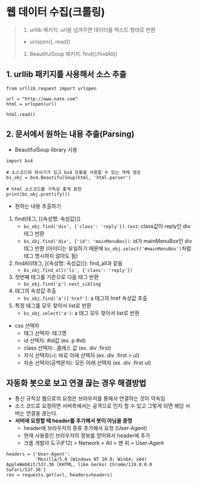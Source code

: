 # 웹 데이터 수집(크롤링)
> 1. urllib 패키지: url을 넘겨주면 데이터를 텍스트 형태로 반환
>   - urlopen(), read()
> 
> 2. BeautifulSoup 패키지: find()/findAll()

## 1. urllib 패키지를 사용해서 소스 추출
```
from urllib.request import urlopen

url = "http://www.nate.com"
html = urlopen(url)

html.read()
```
## 2. 문서에서 원하는 내용 추출(Parsing)
- BeautifulSoup library 사용
```
import bs4

# 소스코드와 파서기가 있고 bs4 모듈을 사용할 수 있는 객체 생성
bs_obj = bs4.BeautifulSoup(html, 'html.parser')

# html 소스코드를 가독성 좋게 표현
print(bs_obj.prettify())
```

- 원하는 내용 추출하기
1. find(태그, [{속성명: 속성값}])
   - `bs_obj.find('div', {'class': 'reply'}).text`: class값이 reply인 div 태그 반환
   - `bs_obj.find('div', {'id': 'mainMenuBox})`: id가 mainMenuBox인 div 태그 반환 (아이디는 유일하기 때문에 `bs_obj.select('#mainMenuBox')`처럼 태그 명시하지 않아도 됨)
2. findAll(태그, [{속성명: 속성값}]): find_all과 같음
   - `bs_obj.find_all('li', {'class': 'reply'})`
3. 첫번째 태그를 기준으로 다음 태그 반환
   - `bs_obj.find('p').next_sibling`
4. 태그의 속성값 추출
   - `bs_obj.find('a')['href']`: a 태그의 href 속성값 추출
5. 특정 태그를 모두 찾아서 list로 반환
   - `bs_obj.select('a')`: a 태그 모두 찾아서 list로 반환

- css 선택자
  - 태그 선택자: 태그명
  - id 선택자: #id값 (ex. p #id)
  - class 선택자: .클래스 값 (ex. div .first)
  - 자식 선택자(`>`): 바로 아래 선택자 (ex. div .first > ul)
  - 자손 선택자(공백문자): 모든 아래 선택자 (ex. div .first ul)

## 자동화 봇으로 보고 연결 끊는 경우 해결방법
- 통신 규칙상 웹으로의 요청은 브라우저를 통해서 연결하는 것이 약속임
- 소스 코드로 요청하면 서버측에서는 공격으로 인지 할 수 있고 그렇게 되면 해당 서버는 연결을 끊는다.
- **서버에 요청할 때 header를 추가해서 봇이 아님을 증명**
  - header에 브라우저의 종류 추가해서 요청 (User-Agent)
  - 현재 사용중인 브라우저의 정보를 얻어와서 header에 추가
  - 크롬 개발자 도구(F12) > Network > All > 맨 위 > User-Agent

```
headers = {'User-Agent': 
           'Mozilla/5.0 (Windows NT 10.0; Win64; x64) AppleWebKit/537.36 (KHTML, like Gecko) Chrome/119.0.0.0 Safari/537.36'}
res = requests.get(url, headers=headers)
```